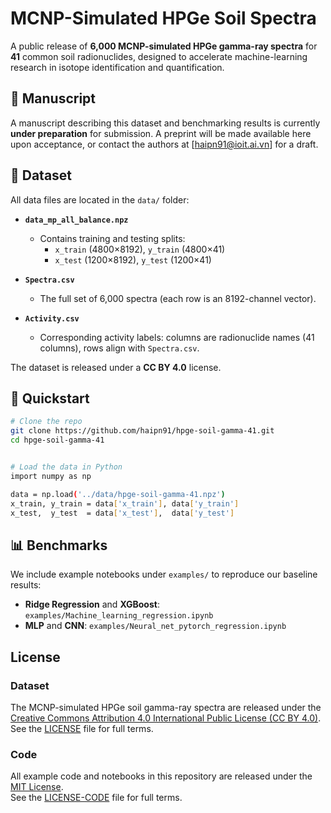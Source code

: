 # MCNP-Simulated HPGe Soil Spectra

A public release of **6,000 MCNP-simulated HPGe gamma-ray spectra** for **41** common soil radionuclides, designed to accelerate machine-learning research in isotope identification and quantification.

## 📄 Manuscript

A manuscript describing this dataset and benchmarking results is currently **under preparation** for submission. A preprint will be made available here upon acceptance, or contact the authors at [haipn91@ioit.ai.vn] for a draft.

## 📂 Dataset

All data files are located in the `data/` folder:

- **`data_mp_all_balance.npz`**  
  - Contains training and testing splits:  
    - `x_train` (4800×8192), `y_train` (4800×41)  
    - `x_test`  (1200×8192), `y_test`  (1200×41)  

- **`Spectra.csv`**  
  - The full set of 6,000 spectra (each row is an 8192-channel vector).

- **`Activity.csv`**  
  - Corresponding activity labels: columns are radionuclide names (41 columns), rows align with `Spectra.csv`.

The dataset is released under a **CC BY 4.0** license.

## 🚀 Quickstart

```bash
# Clone the repo
git clone https://github.com/haipn91/hpge-soil-gamma-41.git
cd hpge-soil-gamma-41


# Load the data in Python
import numpy as np

data = np.load('../data/hpge-soil-gamma-41.npz')
x_train, y_train = data['x_train'], data['y_train']
x_test,  y_test  = data['x_test'],  data['y_test']
```

## 📊 Benchmarks
We include example notebooks under `examples/` to reproduce our baseline results:

- **Ridge Regression** and **XGBoost**: `examples/Machine_learning_regression.ipynb`  
- **MLP** and **CNN**: `examples/Neural_net_pytorch_regression.ipynb`

## License

### Dataset  
The MCNP-simulated HPGe soil gamma-ray spectra are released under the  
[Creative Commons Attribution 4.0 International Public License (CC BY 4.0)](https://creativecommons.org/licenses/by/4.0/legalcode).  
See the [LICENSE](LICENSE) file for full terms.  

### Code  
All example code and notebooks in this repository are released under the  
[MIT License](https://opensource.org/licenses/MIT).  
See the [LICENSE-CODE](LICENSE-CODE) file for full terms.  
